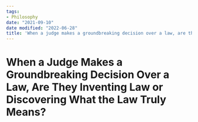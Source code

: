 ```yaml
---
tags:
- Philosophy
date: "2021-09-10"
date modified: "2022-06-28"
title: 'When a judge makes a groundbreaking decision over a law, are they inventing law or discovering what the law truly means?'
---
```


# When a Judge Makes a Groundbreaking Decision Over a Law, Are They Inventing Law or Discovering What the Law Truly Means?
